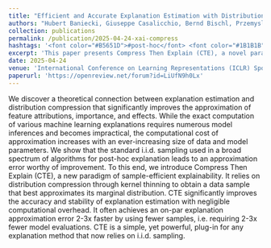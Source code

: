 ```yaml
---
title: "Efficient and Accurate Explanation Estimation with Distribution Compression"
authors: "Hubert Baniecki, Giuseppe Casalicchio, Bernd Bischl, Przemyslaw Biecek"
collection: publications
permalink: /publication/2025-04-24-xai-compress
hashtags: '<font color="#B5651D">#post-hoc</font> <font color="#1B1B1B">#Theory-XAI</font>'
excerpt: 'This paper presents Compress Then Explain (CTE), a novel paradigm that enhances the efficiency and accuracy of post-hoc explanation methods by replacing i.i.d. sampling with kernel-based distribution compression. CTE reduces computational overhead and improves approximation quality of feature attributions, achieving comparable results with 2–3× fewer model evaluations across various explanation techniques.'
date: 2025-04-24
venue: 'International Conference on Learning Representations (ICLR) Spotlight'
paperurl: 'https://openreview.net/forum?id=LiUfN9h0Lx'
---
```


We discover a theoretical connection between explanation estimation and distribution compression that significantly improves the approximation of feature attributions, importance, and effects. While the exact computation of various machine learning explanations requires numerous model inferences and becomes impractical, the computational cost of approximation increases with an ever-increasing size of data and model parameters. We show that the standard i.i.d. sampling used in a broad spectrum of algorithms for post-hoc explanation leads to an approximation error worthy of improvement. To this end, we introduce Compress Then Explain (CTE), a new paradigm of sample-efficient explainability. It relies on distribution compression through kernel thinning to obtain a data sample that best approximates its marginal distribution. CTE significantly improves the accuracy and stability of explanation estimation with negligible computational overhead. It often achieves an on-par explanation approximation error 2-3x faster by using fewer samples, i.e. requiring 2-3x fewer model evaluations. CTE is a simple, yet powerful, plug-in for any explanation method that now relies on i.i.d. sampling.
